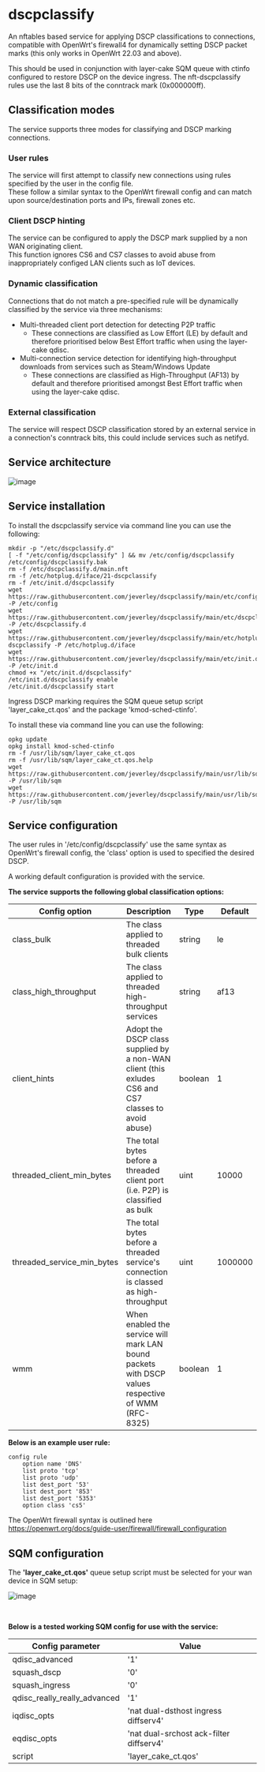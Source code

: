# dscpclassify
An nftables based service for applying DSCP classifications to connections, compatible with OpenWrt's firewall4 for dynamically setting DSCP packet marks (this only works in OpenWrt 22.03 and above).

This should be used in conjunction with layer-cake SQM queue with ctinfo configured to restore DSCP on the device ingress.
The nft-dscpclassify rules use the last 8 bits of the conntrack mark (0x000000ff).

## Classification modes
The service supports three modes for classifying and DSCP marking connections.

### User rules
The service will first attempt to classify new connections using rules specified by the user in the config file.<br />
These follow a similar syntax to the OpenWrt firewall config and can match upon source/destination ports and IPs, firewall zones etc.<br />

### Client DSCP hinting
The service can be configured to apply the DSCP mark supplied by a non WAN originating client.<br />
This function ignores CS6 and CS7 classes to avoid abuse from inappropriately configed LAN clients such as IoT devices.

### Dynamic classification
Connections that do not match a pre-specified rule will be dynamically classified by the service via three mechanisms:

* Multi-threaded client port detection for detecting P2P traffic
  * These connections are classified as Low Effort (LE) by default and therefore prioritised below Best Effort traffic when using the layer-cake qdisc.
* Multi-connection service detection for identifying high-throughput downloads from services such as Steam/Windows Update
  * These connections are classified as High-Throughput (AF13) by default and therefore prioritised amongst Best Effort traffic when using the layer-cake qdisc.

### External classification
The service will respect DSCP classification stored by an external service in a connection's conntrack bits, this could include services such as netifyd.

## Service architecture
![image](https://user-images.githubusercontent.com/46714706/188151111-9167e54d-482e-4584-b43b-0759e0ad7561.png)

## Service installation
To install the dscpclassify service via command line you can use the following:

```
mkdir -p "/etc/dscpclassify.d"
[ -f "/etc/config/dscpclassify" ] && mv /etc/config/dscpclassify /etc/config/dscpclassify.bak
rm -f /etc/dscpclassify.d/main.nft
rm -f /etc/hotplug.d/iface/21-dscpclassify
rm -f /etc/init.d/dscpclassify
wget https://raw.githubusercontent.com/jeverley/dscpclassify/main/etc/config/dscpclassify -P /etc/config
wget https://raw.githubusercontent.com/jeverley/dscpclassify/main/etc/dscpclassify.d/main.nft -P /etc/dscpclassify.d
wget https://raw.githubusercontent.com/jeverley/dscpclassify/main/etc/hotplug.d/iface/21-dscpclassify -P /etc/hotplug.d/iface
wget https://raw.githubusercontent.com/jeverley/dscpclassify/main/etc/init.d/dscpclassify -P /etc/init.d
chmod +x "/etc/init.d/dscpclassify"
/etc/init.d/dscpclassify enable
/etc/init.d/dscpclassify start
```

Ingress DSCP marking requires the SQM queue setup script 'layer_cake_ct.qos' and the package 'kmod-sched-ctinfo'.

To install these via command line you can use the following:

```
opkg update
opkg install kmod-sched-ctinfo
rm -f /usr/lib/sqm/layer_cake_ct.qos
rm -f /usr/lib/sqm/layer_cake_ct.qos.help
wget https://raw.githubusercontent.com/jeverley/dscpclassify/main/usr/lib/sqm/layer_cake_ct.qos -P /usr/lib/sqm
wget https://raw.githubusercontent.com/jeverley/dscpclassify/main/usr/lib/sqm/layer_cake_ct.qos.help -P /usr/lib/sqm
```
## Service configuration
The user rules in '/etc/config/dscpclassify' use the same syntax as OpenWrt's firewall config, the 'class' option is used to specified the desired DSCP.

A working default configuration is provided with the service.

**The service supports the following global classification options:**

|  Config option | Description  | Type  | Default  |
|---|---|---|---|
| class_bulk | The class applied to threaded bulk clients | string | le |
| class_high_throughput | The class applied to threaded high-throughput services | string | af13 |
| client_hints | Adopt the DSCP class supplied by a non-WAN client (this exludes CS6 and CS7 classes to avoid abuse) | boolean | 1 |
| threaded_client_min_bytes | The total bytes before a threaded client port (i.e. P2P) is classified as bulk | uint | 10000 |
| threaded_service_min_bytes | The total bytes before a threaded service's connection is classed as high-throughput | uint | 1000000 |
| wmm | When enabled the service will mark LAN bound packets with DSCP values respective of WMM (RFC-8325) | boolean |  1 |

**Below is an example user rule:**

```
config rule
	option name 'DNS'
	list proto 'tcp'
	list proto 'udp'
	list dest_port '53'
	list dest_port '853'
	list dest_port '5353'
	option class 'cs5'
```
The OpenWrt firewall syntax is outlined here https://openwrt.org/docs/guide-user/firewall/firewall_configuration

## SQM configuration

The **'layer_cake_ct.qos'** queue setup script must be selected for your wan device in SQM setup:

![image](https://user-images.githubusercontent.com/46714706/190709086-c2e820ed-11ed-4be4-8e57-fba4ab6db190.png)


<br />

**Below is a tested working SQM config for use with the service:**

| Config parameter | Value |
| ----------- | ----------- |
| qdisc_advanced | '1' |
| squash_dscp | '0' |
| squash_ingress | '0' |
| qdisc_really_really_advanced | '1' |
| iqdisc_opts | 'nat dual-dsthost ingress diffserv4' |
| eqdisc_opts | 'nat dual-srchost ack-filter diffserv4' |
| script | 'layer_cake_ct.qos'

